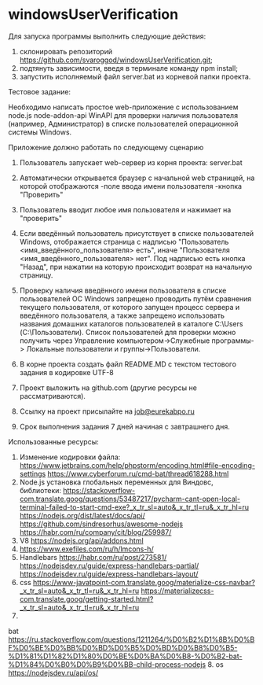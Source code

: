 # windowsUserVerification

Для запуска программы выполнить следующие действия:

1. склонировать репозиторий  https://github.com/svaroggod/windowsUserVerification.git;
2. подтянуть зависимости, введя в терминале команду npm install;
3. запустить исполняемый файл server.bat из корневой папки проекта.

Тестовое задание:

Необходимо написать простое web-приложение с использованием node.js node-addon-api WinAPI для проверки наличия
пользователя (например, Администратор) в списке пользователей операционной системы Windows.

Приложение должно работать по следующему сценарию

1. Пользователь запускает web-сервер из корня проекта:
   server.bat

2. Автоматически открывается браузер с начальной web страницей, на которой отображаются
   -поле ввода имени пользователя
   -кнопка "Проверить"

3. Пользователь вводит любое имя пользователя и нажимает на "проверить"

4. Если введённый пользователь присутствует в списке пользователей Windows, отображается страница с надписью
   "Пользователь <имя_введённого_пользователя> есть", иначе "Пользователя <имя_введённого_пользователя> нет".
   Под надписью есть кнопка "Назад", при нажатии на которую происходит возврат на начальную страницу.

5. Проверку наличия введённого имени пользователя в списке пользователей ОС Windows запрещено проводить путём сравнения
   текущего пользователя, от которого запущен процесс сервера и введённого пользователя, а также запрещено использовать
   названия домашних каталогов пользователей в каталоге C:\Users (С:\Пользователи).
   Список пользователей для проверки можно получить через Управление компьютером->Служебные программы->
   Локальные пользователи и группы->Пользователи.

6. В корне проекта создать файл README.MD с текстом тестового задания в кодировке UTF-8

7. Проект выложить на github.com (другие ресурсы не рассматриваются).

8. Ссылку на проект присылайте на job@eurekabpo.ru

9. Срок выполнения задания 7 дней начиная с завтрашнего дня.

Использованные ресурсы:

1. Изменение кодировки файла: https://www.jetbrains.com/help/phpstorm/encoding.html#file-encoding-settings
   https://www.cyberforum.ru/cmd-bat/thread618288.html
2. Node.js установка глобальных переменных для Виндовс, библиотеки:
   https://stackoverflow-com.translate.goog/questions/53487217/pycharm-cant-open-local-terminal-failed-to-start-cmd-exe?_x_tr_sl=auto&_x_tr_tl=ru&_x_tr_hl=ru
   https://nodejs.org/dist/latest/docs/api/
   https://github.com/sindresorhus/awesome-nodejs
   https://habr.com/ru/company/cit/blog/259987/
3. V8 https://nodejs.org/api/addons.html
4. https://www.exefiles.com/ru/h/lmcons-h/
5. Handlebars https://habr.com/ru/post/273581/
   https://nodejsdev.ru/guide/express-handlebars-partial/
   https://nodejsdev.ru/guide/express-handlebars-layout/
6. css https://www-javatpoint-com.translate.goog/materialize-css-navbar?_x_tr_sl=auto&_x_tr_tl=ru&_x_tr_hl=ru
   https://materializecss-com.translate.goog/getting-started.html?_x_tr_sl=auto&_x_tr_tl=ru&_x_tr_hl=ru
7.
bat https://ru.stackoverflow.com/questions/1211264/%D0%B2%D1%8B%D0%BF%D0%BE%D0%BB%D0%BD%D0%B5%D0%BD%D0%B8%D0%B5-%D1%81%D1%82%D1%80%D0%BE%D0%BA%D0%B8-%D0%B2-bat-%D1%84%D0%B0%D0%B9%D0%BB-child-process-nodejs
8. os https://nodejsdev.ru/api/os/